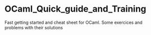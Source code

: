 # OCaml_Quick_guide_and_Training
Fast getting started and cheat sheet for OCaml. Some exercices and problems with their solutions
